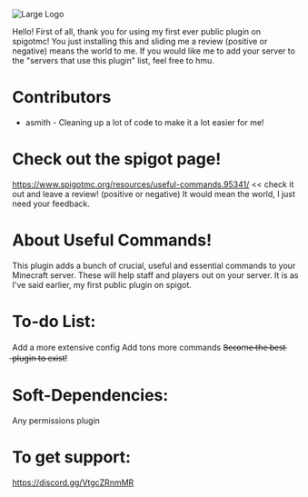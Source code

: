 ![Large Logo](https://raw.githubusercontent.com/PastelRobots/useful-commands/master/assets/Useful-Commands.png)

Hello! First of all, thank you for using my first ever public plugin on spigotmc! You just installing this and sliding me a review (positive or negative) means the world to me. If you would like me to add your server to the "servers that use this plugin" list, feel free to hmu.

# Contributors
* asmith - Cleaning up a lot of code to make it a lot easier for me!

# Check out the spigot page!
https://www.spigotmc.org/resources/useful-commands.95341/ << check it out and leave a review! (positive or negative) It would mean the world, I just need your feedback.

# About Useful Commands!
This plugin adds a bunch of crucial, useful and essential commands to your Minecraft server. These will help staff and players out on your server. It is as I've said earlier, my first public plugin on spigot.

# To-do List:
Add a more extensive config
Add tons more commands
B̶e̶c̶o̶m̶e̶ ̶t̶h̶e̶ ̶b̶e̶s̶t̶ ̶p̶l̶u̶g̶i̶n̶ ̶t̶o̶ ̶e̶x̶i̶s̶t̶!

# Soft-Dependencies:
Any permissions plugin

# To get support:
https://discord.gg/VtgcZRnmMR

